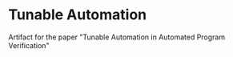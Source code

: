 # Tunable Automation

Artifact for the paper "Tunable Automation in Automated Program Verification"

